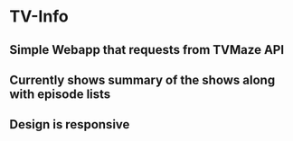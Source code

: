 # TV-Info
## Simple Webapp that requests from TVMaze API
## Currently shows summary of the shows along with episode lists
## Design is responsive
